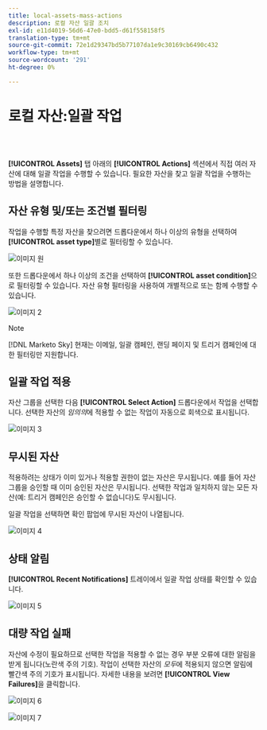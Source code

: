 ```yaml
---
title: local-assets-mass-actions
description: 로컬 자산 일괄 조치
exl-id: e11d4019-56d6-47e0-bdd5-d61f558158f5
translation-type: tm+mt
source-git-commit: 72e1d29347bd5b77107da1e9c30169cb6490c432
workflow-type: tm+mt
source-wordcount: '291'
ht-degree: 0%

---
```


# 로컬 자산:일괄 작업

<br> 

**[!UICONTROL Assets]** 탭 아래의 **[!UICONTROL Actions]** 섹션에서 직접 여러 자산에 대해 일괄 작업을 수행할 수 있습니다. 필요한 자산을 찾고 일괄 작업을 수행하는 방법을 설명합니다.

## 자산 유형 및/또는 조건별 필터링

작업을 수행할 특정 자산을 찾으려면 드롭다운에서 하나 이상의 유형을 선택하여 **[!UICONTROL asset type]**&#x200B;별로 필터링할 수 있습니다.

![이미지 원](/help/sky/assets/programs/local-assets-mass-actions/local-assets-mass-actions-1.png)

또한 드롭다운에서 하나 이상의 조건을 선택하여 **[!UICONTROL asset condition]**&#x200B;으로 필터링할 수 있습니다. 자산 유형 필터링을 사용하여 개별적으로 또는 함께 수행할 수 있습니다.

![이미지 2](/help/sky/assets/programs/local-assets-mass-actions/local-assets-mass-actions-2.png)

>[!NOTE]
>
>[!DNL Marketo Sky] 현재는 이메일, 일괄 캠페인, 랜딩 페이지 및 트리거 캠페인에 대한 필터링만 지원합니다.

## 일괄 작업 적용

자산 그룹을 선택한 다음 **[!UICONTROL Select Action]** 드롭다운에서 작업을 선택합니다. 선택한 자산의 _임의의_&#x200B;에 적용할 수 없는 작업이 자동으로 회색으로 표시됩니다.

![이미지 3](/help/sky/assets/programs/local-assets-mass-actions/local-assets-mass-actions-3.png)

## 무시된 자산

적용하려는 상태가 이미 있거나 적용할 권한이 없는 자산은 무시됩니다. 예를 들어 자산 그룹을 승인할 때 이미 승인된 자산은 무시됩니다. 선택한 작업과 일치하지 않는 모든 자산(예: 트리거 캠페인은 승인할 수 없습니다)도 무시됩니다.

일괄 작업을 선택하면 확인 팝업에 무시된 자산이 나열됩니다.

![이미지 4](/help/sky/assets/programs/local-assets-mass-actions/local-assets-mass-actions-4.png)

## 상태 알림

**[!UICONTROL Recent Notifications]** 트레이에서 일괄 작업 상태를 확인할 수 있습니다.

![이미지 5](/help/sky/assets/programs/local-assets-mass-actions/local-assets-mass-actions-5.png)

## 대량 작업 실패

자산에 수정이 필요하므로 선택한 작업을 적용할 수 없는 경우 부분 오류에 대한 알림을 받게 됩니다(노란색 주의 기호). 작업이 선택한 자산의 _모두_&#x200B;에 적용되지 않으면 알림에 빨간색 주의 기호가 표시됩니다. 자세한 내용을 보려면 **[!UICONTROL View Failures]**&#x200B;을 클릭합니다.

![이미지 6](/help/sky/assets/programs/local-assets-mass-actions/local-assets-mass-actions-6.png)

![이미지 7](/help/sky/assets/programs/local-assets-mass-actions/local-assets-mass-actions-7.png)
